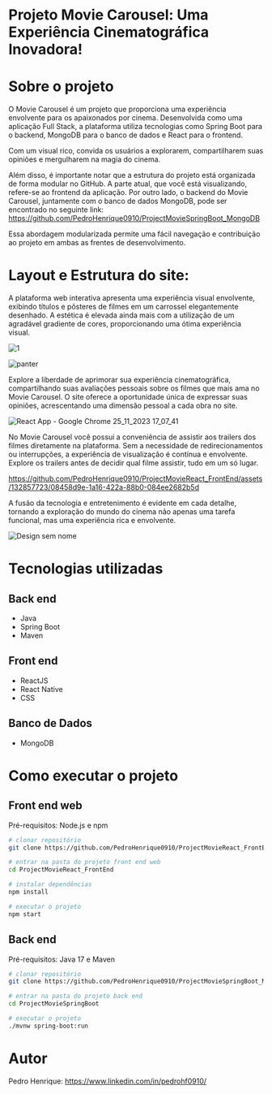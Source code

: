 # Projeto Movie Carousel: Uma Experiência Cinematográfica Inovadora!

# Sobre o projeto
O Movie Carousel é um projeto que proporciona uma experiência envolvente para os apaixonados por cinema. Desenvolvida como uma aplicação Full Stack, a plataforma utiliza tecnologias como Spring Boot para o backend, MongoDB para o banco de dados e React para o frontend.

Com um visual rico, convida os usuários a explorarem, compartilharem suas opiniões e mergulharem na magia do cinema.

Além disso, é importante notar que a estrutura do projeto está organizada de forma modular no GitHub. A parte atual, que você está visualizando, refere-se ao frontend da aplicação. Por outro lado, o backend do Movie Carousel, juntamente com o banco de dados MongoDB, pode ser encontrado no seguinte link: https://github.com/PedroHenrique0910/ProjectMovieSpringBoot_MongoDB

Essa abordagem modularizada permite uma fácil navegação e contribuição ao projeto em ambas as frentes de desenvolvimento. 

# Layout e Estrutura do site:
A plataforma web interativa apresenta uma experiência visual envolvente, exibindo títulos e pôsteres de filmes em um carrossel elegantemente desenhado. A estética é elevada ainda mais com a utilização de um agradável gradiente de cores, proporcionando uma ótima experiência visual.              

![1](https://github.com/PedroHenrique0910/ProjectMovieReact_FrontEnd/assets/132857723/2bbc1c26-2757-42b6-9650-ee388c01af67)

![panter](https://github.com/PedroHenrique0910/ProjectMovieReact_FrontEnd/assets/132857723/ac37332c-4007-4afa-b0f4-b2e8beb8e0a7)

Explore a liberdade de aprimorar sua experiência cinematográfica, compartilhando suas avaliações pessoais sobre os filmes que mais ama no Movie Carousel. O site oferece a oportunidade única de expressar suas opiniões, acrescentando uma dimensão pessoal a cada obra no site.

![React App - Google Chrome 25_11_2023 17_07_41](https://github.com/PedroHenrique0910/ProjectMovieReact_FrontEnd/assets/132857723/b1451681-5450-4d11-b456-33a0df520578)

No Movie Carousel você possui a conveniência de assistir aos trailers dos filmes diretamente na plataforma. Sem a necessidade de redirecionamentos ou interrupções, a experiência de visualização é contínua e envolvente. Explore os trailers antes de decidir qual filme assistir, tudo em um só lugar.

https://github.com/PedroHenrique0910/ProjectMovieReact_FrontEnd/assets/132857723/08458d9e-1a16-422a-88b0-084ee2682b5d

A fusão da tecnologia e entretenimento é evidente em cada detalhe, tornando a exploração do mundo do cinema não apenas uma tarefa funcional, mas uma experiência rica e envolvente. 

![Design sem nome](https://github.com/PedroHenrique0910/ProjectMovieReact_FrontEnd/assets/132857723/09d98622-f470-4c3b-ad82-ab93dccc2378)


# Tecnologias utilizadas
## Back end
- Java
- Spring Boot
- Maven
## Front end
- ReactJS
- React Native
- CSS

## Banco de Dados
- MongoDB

# Como executar o projeto

## Front end web
Pré-requisitos: Node.js e npm


```bash
# clonar repositório
git clone https://github.com/PedroHenrique0910/ProjectMovieReact_FrontEnd

# entrar na pasta do projeto front end web
cd ProjectMovieReact_FrontEnd

# instalar dependências
npm install

# executar o projeto
npm start

```

## Back end
Pré-requisitos: Java 17 e Maven

```bash
# clonar repositório
git clone https://github.com/PedroHenrique0910/ProjectMovieSpringBoot_MongoDB

# entrar na pasta do projeto back end
cd ProjectMovieSpringBoot

# executar o projeto
./mvnw spring-boot:run
```


# Autor

Pedro Henrique: 
https://www.linkedin.com/in/pedrohf0910/
